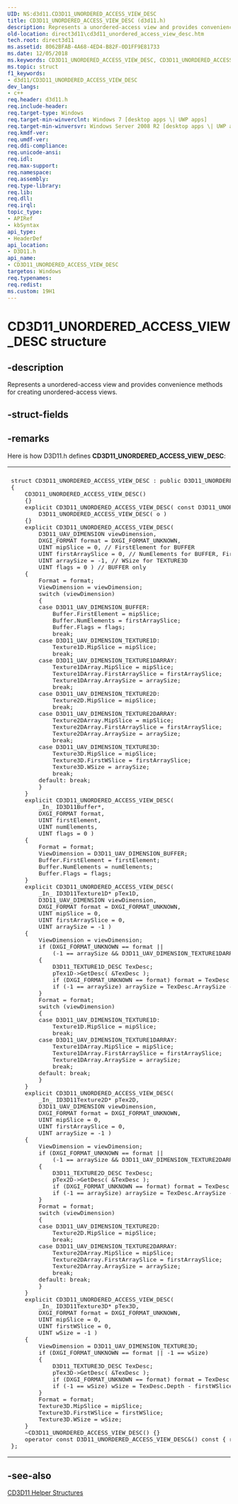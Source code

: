 ```yaml
---
UID: NS:d3d11.CD3D11_UNORDERED_ACCESS_VIEW_DESC
title: CD3D11_UNORDERED_ACCESS_VIEW_DESC (d3d11.h)
description: Represents a unordered-access view and provides convenience methods for creating unordered-access views.
old-location: direct3d11\cd3d11_unordered_access_view_desc.htm
tech.root: direct3d11
ms.assetid: 8062BFAB-4A68-4ED4-B82F-0D1FF9E81733
ms.date: 12/05/2018
ms.keywords: CD3D11_UNORDERED_ACCESS_VIEW_DESC, CD3D11_UNORDERED_ACCESS_VIEW_DESC structure [Direct3D 11], d3d11/CD3D11_UNORDERED_ACCESS_VIEW_DESC, direct3d11.cd3d11_unordered_access_view_desc
ms.topic: struct
f1_keywords:
- d3d11/CD3D11_UNORDERED_ACCESS_VIEW_DESC
dev_langs:
- c++
req.header: d3d11.h
req.include-header: 
req.target-type: Windows
req.target-min-winverclnt: Windows 7 [desktop apps \| UWP apps]
req.target-min-winversvr: Windows Server 2008 R2 [desktop apps \| UWP apps]
req.kmdf-ver: 
req.umdf-ver: 
req.ddi-compliance: 
req.unicode-ansi: 
req.idl: 
req.max-support: 
req.namespace: 
req.assembly: 
req.type-library: 
req.lib: 
req.dll: 
req.irql: 
topic_type:
- APIRef
- kbSyntax
api_type:
- HeaderDef
api_location:
- D3D11.h
api_name:
- CD3D11_UNORDERED_ACCESS_VIEW_DESC
targetos: Windows
req.typenames: 
req.redist: 
ms.custom: 19H1
---
```


# CD3D11_UNORDERED_ACCESS_VIEW_DESC structure


## -description


Represents a unordered-access view and provides convenience methods for creating unordered-access views.


## -struct-fields


## -remarks



Here is how D3D11.h defines <b>CD3D11_UNORDERED_ACCESS_VIEW_DESC</b>:

<div class="code"><span codelanguage=""><table>
<tr>
<th></th>
</tr>
<tr>
<td>
<pre>
struct CD3D11_UNORDERED_ACCESS_VIEW_DESC : public D3D11_UNORDERED_ACCESS_VIEW_DESC
{
    CD3D11_UNORDERED_ACCESS_VIEW_DESC()
    {}
    explicit CD3D11_UNORDERED_ACCESS_VIEW_DESC( const D3D11_UNORDERED_ACCESS_VIEW_DESC&amp; o ) :
        D3D11_UNORDERED_ACCESS_VIEW_DESC( o )
    {}
    explicit CD3D11_UNORDERED_ACCESS_VIEW_DESC(
        D3D11_UAV_DIMENSION viewDimension,
        DXGI_FORMAT format = DXGI_FORMAT_UNKNOWN,
        UINT mipSlice = 0, // FirstElement for BUFFER
        UINT firstArraySlice = 0, // NumElements for BUFFER, FirstWSlice for TEXTURE3D
        UINT arraySize = -1, // WSize for TEXTURE3D
        UINT flags = 0 ) // BUFFER only
    {
        Format = format;
        ViewDimension = viewDimension;
        switch (viewDimension)
        {
        case D3D11_UAV_DIMENSION_BUFFER:
            Buffer.FirstElement = mipSlice;
            Buffer.NumElements = firstArraySlice;
            Buffer.Flags = flags;
            break;
        case D3D11_UAV_DIMENSION_TEXTURE1D:
            Texture1D.MipSlice = mipSlice;
            break;
        case D3D11_UAV_DIMENSION_TEXTURE1DARRAY:
            Texture1DArray.MipSlice = mipSlice;
            Texture1DArray.FirstArraySlice = firstArraySlice;
            Texture1DArray.ArraySize = arraySize;
            break;
        case D3D11_UAV_DIMENSION_TEXTURE2D:
            Texture2D.MipSlice = mipSlice;
            break;
        case D3D11_UAV_DIMENSION_TEXTURE2DARRAY:
            Texture2DArray.MipSlice = mipSlice;
            Texture2DArray.FirstArraySlice = firstArraySlice;
            Texture2DArray.ArraySize = arraySize;
            break;
        case D3D11_UAV_DIMENSION_TEXTURE3D:
            Texture3D.MipSlice = mipSlice;
            Texture3D.FirstWSlice = firstArraySlice;
            Texture3D.WSize = arraySize;
            break;
        default: break;
        }
    }
    explicit CD3D11_UNORDERED_ACCESS_VIEW_DESC(
        _In_ ID3D11Buffer*,
        DXGI_FORMAT format,
        UINT firstElement,
        UINT numElements,
        UINT flags = 0 )
    {
        Format = format;
        ViewDimension = D3D11_UAV_DIMENSION_BUFFER;
        Buffer.FirstElement = firstElement;
        Buffer.NumElements = numElements;
        Buffer.Flags = flags;
    }
    explicit CD3D11_UNORDERED_ACCESS_VIEW_DESC(
        _In_ ID3D11Texture1D* pTex1D,
        D3D11_UAV_DIMENSION viewDimension,
        DXGI_FORMAT format = DXGI_FORMAT_UNKNOWN,
        UINT mipSlice = 0,
        UINT firstArraySlice = 0,
        UINT arraySize = -1 )
    {
        ViewDimension = viewDimension;
        if (DXGI_FORMAT_UNKNOWN == format ||
            (-1 == arraySize &amp;&amp; D3D11_UAV_DIMENSION_TEXTURE1DARRAY == viewDimension))
        {
            D3D11_TEXTURE1D_DESC TexDesc;
            pTex1D-&gt;GetDesc( &amp;TexDesc );
            if (DXGI_FORMAT_UNKNOWN == format) format = TexDesc.Format;
            if (-1 == arraySize) arraySize = TexDesc.ArraySize - firstArraySlice;
        }
        Format = format;
        switch (viewDimension)
        {
        case D3D11_UAV_DIMENSION_TEXTURE1D:
            Texture1D.MipSlice = mipSlice;
            break;
        case D3D11_UAV_DIMENSION_TEXTURE1DARRAY:
            Texture1DArray.MipSlice = mipSlice;
            Texture1DArray.FirstArraySlice = firstArraySlice;
            Texture1DArray.ArraySize = arraySize;
            break;
        default: break;
        }
    }
    explicit CD3D11_UNORDERED_ACCESS_VIEW_DESC(
        _In_ ID3D11Texture2D* pTex2D,
        D3D11_UAV_DIMENSION viewDimension,
        DXGI_FORMAT format = DXGI_FORMAT_UNKNOWN,
        UINT mipSlice = 0,
        UINT firstArraySlice = 0,
        UINT arraySize = -1 )
    {
        ViewDimension = viewDimension;
        if (DXGI_FORMAT_UNKNOWN == format || 
            (-1 == arraySize &amp;&amp; D3D11_UAV_DIMENSION_TEXTURE2DARRAY == viewDimension))
        {
            D3D11_TEXTURE2D_DESC TexDesc;
            pTex2D-&gt;GetDesc( &amp;TexDesc );
            if (DXGI_FORMAT_UNKNOWN == format) format = TexDesc.Format;
            if (-1 == arraySize) arraySize = TexDesc.ArraySize - firstArraySlice;
        }
        Format = format;
        switch (viewDimension)
        {
        case D3D11_UAV_DIMENSION_TEXTURE2D:
            Texture2D.MipSlice = mipSlice;
            break;
        case D3D11_UAV_DIMENSION_TEXTURE2DARRAY:
            Texture2DArray.MipSlice = mipSlice;
            Texture2DArray.FirstArraySlice = firstArraySlice;
            Texture2DArray.ArraySize = arraySize;
            break;
        default: break;
        }
    }
    explicit CD3D11_UNORDERED_ACCESS_VIEW_DESC(
        _In_ ID3D11Texture3D* pTex3D,
        DXGI_FORMAT format = DXGI_FORMAT_UNKNOWN,
        UINT mipSlice = 0,
        UINT firstWSlice = 0,
        UINT wSize = -1 )
    {
        ViewDimension = D3D11_UAV_DIMENSION_TEXTURE3D;
        if (DXGI_FORMAT_UNKNOWN == format || -1 == wSize)
        {
            D3D11_TEXTURE3D_DESC TexDesc;
            pTex3D-&gt;GetDesc( &amp;TexDesc );
            if (DXGI_FORMAT_UNKNOWN == format) format = TexDesc.Format;
            if (-1 == wSize) wSize = TexDesc.Depth - firstWSlice;
        }
        Format = format;
        Texture3D.MipSlice = mipSlice;
        Texture3D.FirstWSlice = firstWSlice;
        Texture3D.WSize = wSize;
    }
    ~CD3D11_UNORDERED_ACCESS_VIEW_DESC() {}
    operator const D3D11_UNORDERED_ACCESS_VIEW_DESC&amp;() const { return *this; }
};
</pre>
</td>
</tr>
</table></span></div>



## -see-also




<a href="https://docs.microsoft.com/windows/desktop/direct3d11/cd3d11-helper-classes">CD3D11 Helper Structures</a>
 

 

